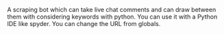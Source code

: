 A scraping bot which can take live chat comments and can draw between them with considering keywords with python. 
You can use it with a Python IDE like spyder.
You can change the URL from globals.
